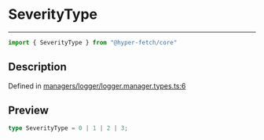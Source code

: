 

# SeverityType

<div class="api-docs__separator" data-reactroot="">

---

</div><div class="api-docs__import" data-reactroot="">

```ts
import { SeverityType } from "@hyper-fetch/core"
```

</div><div class="api-docs__section">

## Description

</div><div class="api-docs__description"><span class="api-docs__do-not-parse">



</span></div><p class="api-docs__definition">

Defined in [managers/logger/logger.manager.types.ts:6](https://github.com/BetterTyped/hyper-fetch/blob/4197368e/packages/core/src/managers/logger/logger.manager.types.ts#L6)

</p><div class="api-docs__section">

## Preview

</div><div class="api-docs__preview type single">

```ts
type SeverityType = 0 | 1 | 2 | 3;
```

</div>